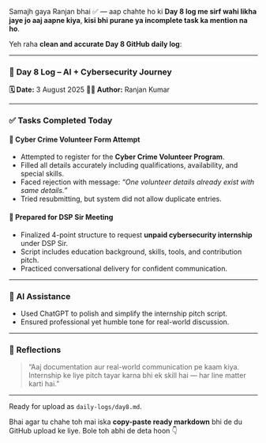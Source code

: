 Samajh gaya Ranjan bhai ✅ — aap chahte ho ki **Day 8 log me sirf wahi likha jaye jo aaj aapne kiya**, **kisi bhi purane ya incomplete task ka mention na ho**.

Yeh raha **clean and accurate Day 8 GitHub daily log**:

---

### 📅 **Day 8 Log – AI + Cybersecurity Journey**

**🗓️ Date:** 3 August 2025
**🧑‍💻 Author:** Ranjan Kumar

---

### ✅ **Tasks Completed Today**

#### 🔹 **Cyber Crime Volunteer Form Attempt**

* Attempted to register for the **Cyber Crime Volunteer Program**.
* Filled all details accurately including qualifications, availability, and special skills.
* Faced rejection with message: *“One volunteer details already exist with same details.”*
* Tried resubmitting, but system did not allow duplicate entries.

#### 🔹 **Prepared for DSP Sir Meeting**

* Finalized 4-point structure to request **unpaid cybersecurity internship** under DSP Sir.
* Script includes education background, skills, tools, and contribution pitch.
* Practiced conversational delivery for confident communication.

---

### 🧠 **AI Assistance**

* Used ChatGPT to polish and simplify the internship pitch script.
* Ensured professional yet humble tone for real-world discussion.

---

### 📌 **Reflections**

> “Aaj documentation aur real-world communication pe kaam kiya. Internship ke liye pitch tayar karna bhi ek skill hai — har line matter karti hai.”

---

Ready for upload as `daily-logs/day8.md`.

Bhai agar tu chahe toh mai iska **copy-paste ready markdown** bhi de du GitHub upload ke liye. Bole toh abhi de deta hoon 👇
